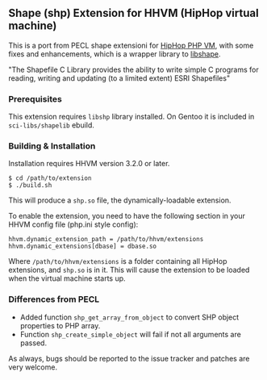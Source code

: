 ## Shape (shp) Extension for HHVM (HipHop virtual machine)

This is a port from PECL shape extensioni for [HipHop PHP VM][fb-hphp], with
some fixes and enhancements, which is a wrapper library to
[libshape][libshape].

"The Shapefile C Library provides the ability to write simple C programs for
reading, writing and updating (to a limited extent) ESRI Shapefiles"

### Prerequisites

This extension requires `libshp` library installed. On Gentoo it is included
in `sci-libs/shapelib` ebuild.

### Building & Installation

Installation requires HHVM version 3.2.0 or later.

~~~
$ cd /path/to/extension
$ ./build.sh
~~~

This will produce a `shp.so` file, the dynamically-loadable extension.

To enable the extension, you need to have the following section in your HHVM
config file (php.ini style config):

~~~
hhvm.dynamic_extension_path = /path/to/hhvm/extensions
hhvm.dynamic_extensions[dbase] = dbase.so
~~~

Where `/path/to/hhvm/extensions` is a folder containing all HipHop extensions,
and `shp.so` is in it. This will cause the extension to be loaded when the
virtual machine starts up.

### Differences from PECL

* Added function `shp_get_array_from_object` to convert SHP object properties
to PHP array.
* Function `shp_create_simple_object` will fail if not all arguments are
passed.

As always, bugs should be reported to the issue tracker and patches are very
welcome.

[libshape]:  http://shapelib.maptools.org/ "libshape"
[fb-hphp]: https://github.com/facebook/hhvm "HipHop PHP"
[fb-wiki]: https://github.com/facebook/hhvm/wiki "HipHop Wiki"

